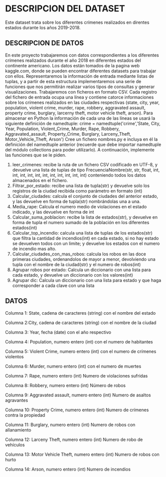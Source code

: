 
# DESCRIPCION DEL DATASET 

Este dataset trata sobre los diferentes crímenes realizados en direntes estados durante los años 2019-2018.

## DESCRIPCION DE DATOS
En este proyecto trabajaremos con datos correspondientes a los diferentes crímenes realizados durante el año 2018 en diferentes estados del continente americano. Los datos están tomados de la pagina web kaggle.com, donde se pueden encontrar diferentes datasets para trabajar con ellos. Representaremos la información de entrada mediante listas de tuplas, y a partir de esta estructura implementaremos una serie de funciones que nos permitirán realizar varios tipos de consultas y generar visualizaciones. Trabajaremos con ficheros en formato CSV. Cada registro del fichero de entrada ocupa una línea y contiene catorce informaciones sobre los crímenes realizados en las ciudades respectivas (state, city, year, population, violent crime, murder, rape, robbery, aggravated assault, property crime, burglary, larcerny theft, motor vehicle theft, arson). 
Para almacenar en Python la información de cada una de las líneas se usará la siguiente definición de namedtuple:
crime = namedtuple('crime','State, City, Year, Population, Violent_Crime, Murder, Rape, Robbery, Aggravated_assault, Property_Crime, Burglary, Larceny_Theft, Motor_Vehicle_Theft, Arson')
Cree un fichero nombres.py e incluya en él la definición del namedtuple anterior (recuerde que debe importar namedtuple del módulo collections para poder utilizarlo). A continuación, implemente las funciones que se le piden. 
1.	leer_crimenes: recibe la ruta de un fichero CSV codificado en UTF-8, y devuelve una lista de tuplas de tipo FrecuenciaNombre(str, str, float, int, int, int, int, int, int, int, int, int, int, int) conteniendo todos los datos almacenados en el fichero.
2.	Filtrar_por_estado: recibe una lista de tupla(str) y devuelve solo los registros de la ciudad recibida como parámetro en formato (int)
3.	Calcular_ciudades: calcula el conjunto de ciudades del anterior estado, y las devuelve en forma de tupla(str) nombrándolas una a una.
4.	Media_rape: Calcula el numero medio de violaciones en el estado indicado, y las devuelve en forma de int
5.	Calcular_suma_poblacion: recibe la lista de estados(str), y devuelve en forma de tupla el numero sumado de la población en los diferentes estados(int)
6.	Calcular_top_incendio: calcula una lista de tuplas de los estados(str) que filtra la cantidad de incendios(int) en cada estado, si no hay estado se devuelven todos con un limite; y devuelve los estados con el numero de incendio mas alto.
7.	Calcular_ciudades_con_mas_robos: calcula los robos en las doce primeras ciudades, ordenandolos de mayor a menor, devolviendo una tupla con el nombre de la ciudad(str) y el numero de robos(int)
8.	Agrupar robos por estado: Calcula un diccionario con una lista para cada estado, y devuelve un diccionario con los valores(int)
9.	Agrupar dic: Calcula un diccionario con una lista para estado y que haga corresponder a cada clave con una lista

## DATOS 

Columna 1: State, cadena de caracteres (string) con el nombre del estado 

Columna 2:City, cadena de caracteres (string) con el nombre de la ciudad

Columna 3: Year, fecha (date) con el año respectivo 

Columna 4: Population, numero entero (int) con el numero de habitantes 

Columna 5: Violent Crime, numero entero (int) con el numero de crímenes violentos 

Columna 6: Murder, numero entero (int) con el numero de muertes 

Columna 7: Rape, numero entero (int) Numero de violaciones sufridas 

Columna 8: Robbery, numero entero (int) Número de robos 

Columna 9: Aggravated assault, numero entero (int) Numero de asaltos agravantes 

Columna 10: Property Crime, numero entero (int) Numero de crímenes contra la propiedad 

Columna 11: Burglary, numero entero (int) Numero de robos con allanamiento 

Columna 12: Larceny Theft, numero entero (int) Numero de robo de vehículos

Columna 13: Motor Vehicle Theft, numero entero (int) Numero de robos con hurto 

Columna 14: Arson, numero entero (int) Numero de incendios
